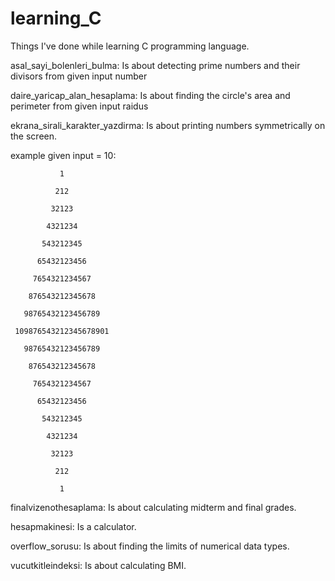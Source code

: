 # learning_C
Things I've done while learning C programming language.

asal_sayi_bolenleri_bulma: Is about detecting prime numbers and their divisors from given input number

daire_yaricap_alan_hesaplama: Is about finding the circle's area and perimeter from given input raidus

ekrana_sirali_karakter_yazdirma: Is about printing numbers symmetrically on the screen.

example given input = 10:

```         
           1

          212
          
         32123
         
        4321234
        
       543212345
       
      65432123456
      
     7654321234567
     
    876543212345678
    
   98765432123456789
   
 109876543212345678901
 
   98765432123456789
   
    876543212345678
    
     7654321234567
     
      65432123456
      
       543212345
       
        4321234
        
         32123
         
          212
          
           1
```

finalvizenothesaplama: Is about calculating midterm and final grades.

hesapmakinesi: Is a calculator.

overflow_sorusu: Is about finding the limits of numerical data types.

vucutkitleindeksi: Is about calculating BMI.

